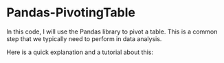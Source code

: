 # Pandas-PivotingTable

In this code, I will use the Pandas library to pivot a table. This is a common step that we typically need to perform in data analysis.

Here is a quick explanation and a tutorial about this:
